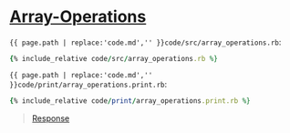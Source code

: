 # [Array-Operations](code.zip)

`{{ page.path | replace:'code.md','' }}code/src/array_operations.rb`:

```rb
{% include_relative code/src/array_operations.rb %}
```

`{{ page.path | replace:'code.md','' }}code/print/array_operations.print.rb`:

```rb
{% include_relative code/print/array_operations.print.rb %}
```

> [Response](response/src/array_operations.rb)
